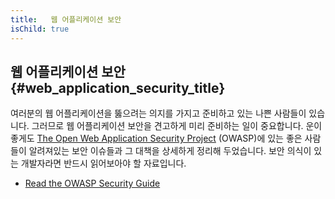 ```yaml
---
title:   웹 어플리케이션 보안
isChild: true
---
```


## 웹 어플리케이션 보안 {#web_application_security_title}

여러분의 웹 어플리케이션을 뚫으려는 의지를 가지고 준비하고 있는 나쁜 사람들이 있습니다. 
그러므로 웹 어플리케이션 보안을 견고하게 미리 준비하는 일이 중요합니다. 
운이 좋게도 [The Open Web Application Security Project][1] (OWASP)에 있는 좋은 사람들이
알려져있는 보안 이슈들과 그 대책을 상세하게 정리해 두었습니다. 보안 의식이 있는 개발자라면
반드시 읽어보아야 할 자료입니다.

* [Read the OWASP Security Guide][2]

[1]: https://www.owasp.org/
[2]: https://www.owasp.org/index.php/Guide_Table_of_Contents
